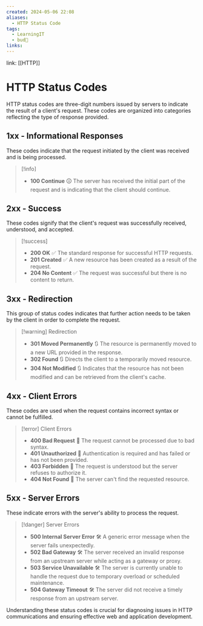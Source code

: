 ```yaml
---
created: 2024-05-06 22:08
aliases:
  - HTTP Status Code
tags:
  - LearningIT
  - bud🌿
links:
---
```


link: [[HTTP]]

# HTTP Status Codes

HTTP status codes are three-digit numbers issued by servers to indicate the result of a client's request. These codes are organized into categories reflecting the type of response provided.

## 1xx - Informational Responses
These codes indicate that the request initiated by the client was received and is being processed.

> [!info] 
> - **100 Continue** 🛈
>   The server has received the initial part of the request and is indicating that the client should continue.

## 2xx - Success
These codes signify that the client's request was successfully received, understood, and accepted.

> [!success] 
> - **200 OK** ✅
>   The standard response for successful HTTP requests.
> - **201 Created** ✅
>   A new resource has been created as a result of the request.
> - **204 No Content** ✅
>   The request was successful but there is no content to return.

## 3xx - Redirection
This group of status codes indicates that further action needs to be taken by the client in order to complete the request.

> [!warning] Redirection
> - **301 Moved Permanently** 🔃
>   The resource is permanently moved to a new URL provided in the response.
> - **302 Found** 🔃
>   Directs the client to a temporarily moved resource.
> - **304 Not Modified** 🔃
>   Indicates that the resource has not been modified and can be retrieved from the client's cache.

## 4xx - Client Errors
These codes are used when the request contains incorrect syntax or cannot be fulfilled.

> [!error] Client Errors
> - **400 Bad Request** 🚫
>   The request cannot be processed due to bad syntax.
> - **401 Unauthorized** 🚫
>   Authentication is required and has failed or has not been provided.
> - **403 Forbidden** 🚫
>   The request is understood but the server refuses to authorize it.
> - **404 Not Found** 🚫
>   The server can't find the requested resource.

## 5xx - Server Errors
These indicate errors with the server's ability to process the request.

> [!danger] Server Errors
> - **500 Internal Server Error** 🛠️
>   A generic error message when the server fails unexpectedly.
> - **502 Bad Gateway** 🛠️
>   The server received an invalid response from an upstream server while acting as a gateway or proxy.
> - **503 Service Unavailable** 🛠️
>   The server is currently unable to handle the request due to temporary overload or scheduled maintenance.
> - **504 Gateway Timeout** 🛠️
>   The server did not receive a timely response from an upstream server.

Understanding these status codes is crucial for diagnosing issues in HTTP communications and ensuring effective web and application development.
